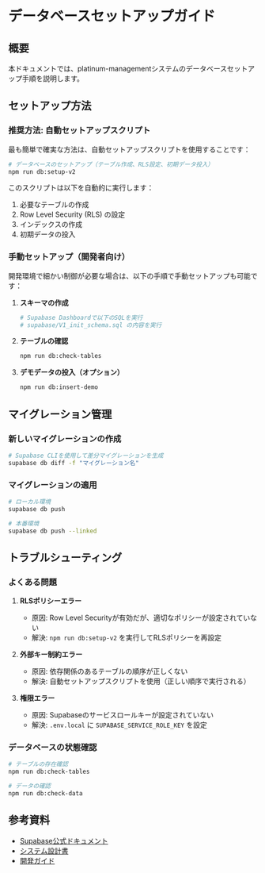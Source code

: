 # データベースセットアップガイド

## 概要

本ドキュメントでは、platinum-managementシステムのデータベースセットアップ手順を説明します。

## セットアップ方法

### 推奨方法: 自動セットアップスクリプト

最も簡単で確実な方法は、自動セットアップスクリプトを使用することです：

```bash
# データベースのセットアップ（テーブル作成、RLS設定、初期データ投入）
npm run db:setup-v2
```

このスクリプトは以下を自動的に実行します：
1. 必要なテーブルの作成
2. Row Level Security (RLS) の設定
3. インデックスの作成
4. 初期データの投入

### 手動セットアップ（開発者向け）

開発環境で細かい制御が必要な場合は、以下の手順で手動セットアップも可能です：

1. **スキーマの作成**
   ```bash
   # Supabase Dashboardで以下のSQLを実行
   # supabase/V1_init_schema.sql の内容を実行
   ```

2. **テーブルの確認**
   ```bash
   npm run db:check-tables
   ```

3. **デモデータの投入（オプション）**
   ```bash
   npm run db:insert-demo
   ```

## マイグレーション管理

### 新しいマイグレーションの作成

```bash
# Supabase CLIを使用して差分マイグレーションを生成
supabase db diff -f "マイグレーション名"
```

### マイグレーションの適用

```bash
# ローカル環境
supabase db push

# 本番環境
supabase db push --linked
```

## トラブルシューティング

### よくある問題

1. **RLSポリシーエラー**
   - 原因: Row Level Securityが有効だが、適切なポリシーが設定されていない
   - 解決: `npm run db:setup-v2` を実行してRLSポリシーを再設定

2. **外部キー制約エラー**
   - 原因: 依存関係のあるテーブルの順序が正しくない
   - 解決: 自動セットアップスクリプトを使用（正しい順序で実行される）

3. **権限エラー**
   - 原因: Supabaseのサービスロールキーが設定されていない
   - 解決: `.env.local` に `SUPABASE_SERVICE_ROLE_KEY` を設定

### データベースの状態確認

```bash
# テーブルの存在確認
npm run db:check-tables

# データの確認
npm run db:check-data
```

## 参考資料

- [Supabase公式ドキュメント](https://supabase.com/docs)
- [システム設計書](./SYSTEM_DESIGN.md)
- [開発ガイド](./DEVELOPMENT_GUIDE.md)